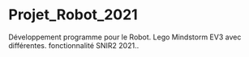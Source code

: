 # Projet_Robot_2021
Développement programme pour le Robot. Lego Mindstorm EV3 avec différentes. fonctionnalité SNIR2 2021..

